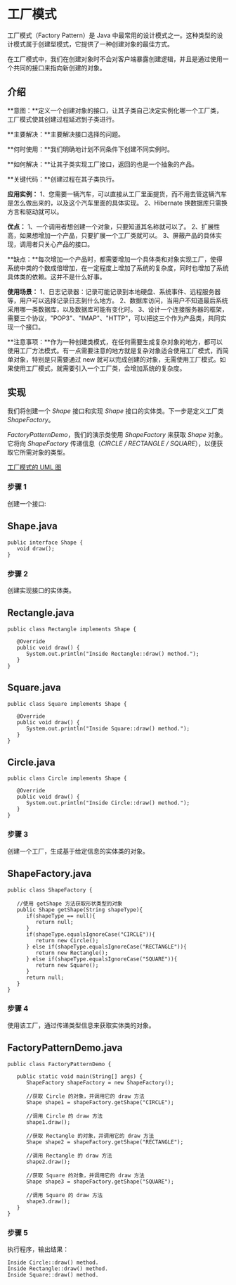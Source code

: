 # 工厂模式

工厂模式（Factory Pattern）是 Java 中最常用的设计模式之一。这种类型的设计模式属于创建型模式，它提供了一种创建对象的最佳方式。

在工厂模式中，我们在创建对象时不会对客户端暴露创建逻辑，并且是通过使用一个共同的接口来指向新创建的对象。

## 介绍

**意图：**定义一个创建对象的接口，让其子类自己决定实例化哪一个工厂类，工厂模式使其创建过程延迟到子类进行。

**主要解决：**主要解决接口选择的问题。

**何时使用：**我们明确地计划不同条件下创建不同实例时。

**如何解决：**让其子类实现工厂接口，返回的也是一个抽象的产品。

**关键代码：**创建过程在其子类执行。

**应用实例：** 1、您需要一辆汽车，可以直接从工厂里面提货，而不用去管这辆汽车是怎么做出来的，以及这个汽车里面的具体实现。 2、Hibernate 换数据库只需换方言和驱动就可以。 

**优点：** 1、一个调用者想创建一个对象，只要知道其名称就可以了。 2、扩展性高，如果想增加一个产品，只要扩展一个工厂类就可以。 3、屏蔽产品的具体实现，调用者只关心产品的接口。 

**缺点：**每次增加一个产品时，都需要增加一个具体类和对象实现工厂，使得系统中类的个数成倍增加，在一定程度上增加了系统的复杂度，同时也增加了系统具体类的依赖。这并不是什么好事。

**使用场景：** 1、日志记录器：记录可能记录到本地硬盘、系统事件、远程服务器等，用户可以选择记录日志到什么地方。 2、数据库访问，当用户不知道最后系统采用哪一类数据库，以及数据库可能有变化时。 3、设计一个连接服务器的框架，需要三个协议，&quot;POP3&quot;、&quot;IMAP&quot;、&quot;HTTP&quot;，可以把这三个作为产品类，共同实现一个接口。 

**注意事项：**作为一种创建类模式，在任何需要生成复杂对象的地方，都可以使用工厂方法模式。有一点需要注意的地方就是复杂对象适合使用工厂模式，而简单对象，特别是只需要通过 new 就可以完成创建的对象，无需使用工厂模式。如果使用工厂模式，就需要引入一个工厂类，会增加系统的复杂度。

## 实现

我们将创建一个 _Shape_ 接口和实现 _Shape_ 接口的实体类。下一步是定义工厂类 _ShapeFactory_。

_FactoryPatternDemo_，我们的演示类使用 _ShapeFactory_ 来获取 _Shape_ 对象。它将向 _ShapeFactory_ 传递信息（_CIRCLE / RECTANGLE / SQUARE_），以便获取它所需对象的类型。

[工厂模式的 UML 图](https://www.runoob.com/wp-content/uploads/2014/08/factory_pattern_uml_diagram.jpg) 

### 步骤 1

创建一个接口:

## Shape.java

```  
public interface Shape {
   void draw();
}
```  
     
### 步骤 2

创建实现接口的实体类。

## Rectangle.java

```  
public class Rectangle implements Shape {
 
   @Override
   public void draw() {
      System.out.println("Inside Rectangle::draw() method.");
   }
}
```  

## Square.java

```  
public class Square implements Shape {
 
   @Override
   public void draw() {
      System.out.println("Inside Square::draw() method.");
   }
}
```  

## Circle.java

```  
public class Circle implements Shape {
 
   @Override
   public void draw() {
      System.out.println("Inside Circle::draw() method.");
   }
}
```  

### 步骤 3

创建一个工厂，生成基于给定信息的实体类的对象。

## ShapeFactory.java

```  
public class ShapeFactory {
    
   //使用 getShape 方法获取形状类型的对象
   public Shape getShape(String shapeType){
      if(shapeType == null){
         return null;
      }        
      if(shapeType.equalsIgnoreCase("CIRCLE")){
         return new Circle();
      } else if(shapeType.equalsIgnoreCase("RECTANGLE")){
         return new Rectangle();
      } else if(shapeType.equalsIgnoreCase("SQUARE")){
         return new Square();
      }
      return null;
   }
}
```  

### 步骤 4

使用该工厂，通过传递类型信息来获取实体类的对象。

## FactoryPatternDemo.java

```  
public class FactoryPatternDemo {
 
   public static void main(String[] args) {
      ShapeFactory shapeFactory = new ShapeFactory();
 
      //获取 Circle 的对象，并调用它的 draw 方法
      Shape shape1 = shapeFactory.getShape("CIRCLE");
 
      //调用 Circle 的 draw 方法
      shape1.draw();
 
      //获取 Rectangle 的对象，并调用它的 draw 方法
      Shape shape2 = shapeFactory.getShape("RECTANGLE");
 
      //调用 Rectangle 的 draw 方法
      shape2.draw();
 
      //获取 Square 的对象，并调用它的 draw 方法
      Shape shape3 = shapeFactory.getShape("SQUARE");
 
      //调用 Square 的 draw 方法
      shape3.draw();
   }
}
```  

### 步骤 5

执行程序，输出结果：

```  
Inside Circle::draw() method.
Inside Rectangle::draw() method.
Inside Square::draw() method.
```  
